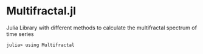 # Multifractal.jl
Julia Library with different methods to calculate the multifractal spectrum of time series


  ```
  julia> using Multifractal

  ```
